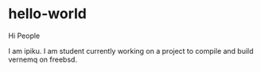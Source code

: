 # hello-world

Hi People 

I am ipiku. I am student currently working on a project to compile and build vernemq on freebsd. 

